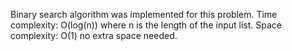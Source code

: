 Binary search algorithm was implemented for this problem. 
Time complexity: O(log(n)) where n is the length of the input list. 
Space complexity: O(1) no extra space needed.